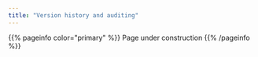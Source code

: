```yaml
---
title: "Version history and auditing"
---
```


{{% pageinfo color="primary" %}}
Page under construction
{{% /pageinfo %}}
